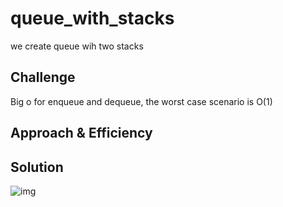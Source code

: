 # queue_with_stacks

we create queue wih two stacks

## Challenge

Big o for enqueue and dequeue, the worst case scenario is O(1)

## Approach & Efficiency
<!--  -->

## Solution

![img]("https://drive.google.com/file/d/1Pp2rMgdv5Msj8cw3WMsIOss8SeBLF3Zl/view?usp=sharing")

